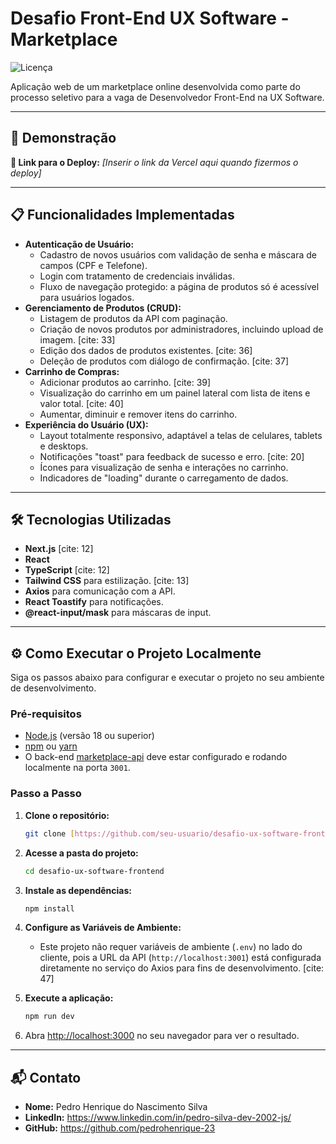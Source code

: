 # Desafio Front-End UX Software - Marketplace

![Licença](https://img.shields.io/badge/licença-MIT-blue.svg)

Aplicação web de um marketplace online desenvolvida como parte do processo seletivo para a vaga de Desenvolvedor Front-End na UX Software.

---

## 🚀 Demonstração

**🔗 Link para o Deploy:** *[Inserir o link da Vercel aqui quando fizermos o deploy]*

---

## 📋 Funcionalidades Implementadas

* **Autenticação de Usuário:**
    * Cadastro de novos usuários com validação de senha e máscara de campos (CPF e Telefone).
    * Login com tratamento de credenciais inválidas.
    * Fluxo de navegação protegido: a página de produtos só é acessível para usuários logados.
* **Gerenciamento de Produtos (CRUD):**
    * Listagem de produtos da API com paginação.
    * Criação de novos produtos por administradores, incluindo upload de imagem. [cite: 33]
    * Edição dos dados de produtos existentes. [cite: 36]
    * Deleção de produtos com diálogo de confirmação. [cite: 37]
* **Carrinho de Compras:**
    * Adicionar produtos ao carrinho. [cite: 39]
    * Visualização do carrinho em um painel lateral com lista de itens e valor total. [cite: 40]
    * Aumentar, diminuir e remover itens do carrinho.
* **Experiência do Usuário (UX):**
    * Layout totalmente responsivo, adaptável a telas de celulares, tablets e desktops.
    * Notificações "toast" para feedback de sucesso e erro. [cite: 20]
    * Ícones para visualização de senha e interações no carrinho.
    * Indicadores de "loading" durante o carregamento de dados.

---

## 🛠️ Tecnologias Utilizadas

* **Next.js** [cite: 12]
* **React**
* **TypeScript** [cite: 12]
* **Tailwind CSS** para estilização. [cite: 13]
* **Axios** para comunicação com a API.
* **React Toastify** para notificações.
* **@react-input/mask** para máscaras de input.

---

## ⚙️ Como Executar o Projeto Localmente

Siga os passos abaixo para configurar e executar o projeto no seu ambiente de desenvolvimento.

### Pré-requisitos

* [Node.js](https://nodejs.org/en/) (versão 18 ou superior)
* [npm](https://www.npmjs.com/) ou [yarn](https://yarnpkg.com/)
* O back-end [marketplace-api](https://github.com/ux-software/marketplace-api) deve estar configurado e rodando localmente na porta `3001`.

### Passo a Passo

1.  **Clone o repositório:**
    ```bash
    git clone [https://github.com/seu-usuario/desafio-ux-software-frontend.git](https://github.com/seu-usuario/desafio-ux-software-frontend.git)
    ```

2.  **Acesse a pasta do projeto:**
    ```bash
    cd desafio-ux-software-frontend
    ```

3.  **Instale as dependências:**
    ```bash
    npm install
    ```

4.  **Configure as Variáveis de Ambiente:**
    * Este projeto não requer variáveis de ambiente (`.env`) no lado do cliente, pois a URL da API (`http://localhost:3001`) está configurada diretamente no serviço do Axios para fins de desenvolvimento. [cite: 47]

5.  **Execute a aplicação:**
    ```bash
    npm run dev
    ```

6.  Abra [http://localhost:3000](http://localhost:3000) no seu navegador para ver o resultado.

---

## 📬 Contato

* **Nome:** Pedro Henrique do Nascimento Silva
* **LinkedIn:** https://www.linkedin.com/in/pedro-silva-dev-2002-js/
* **GitHub:** https://github.com/pedrohenrique-23